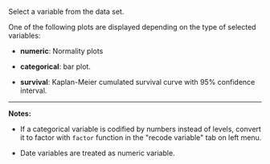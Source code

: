 Select a variable from the data set.

One of the following plots are displayed depending on the type of selected variables:

- **numeric**: Normality plots

- **categorical**: bar plot.

- **survival**: Kaplan-Meier cumulated survival curve with 95% confidence interval.

---------

**Notes:** 

- If a categorical variable is codified by numbers instead of levels, convert it to factor with `factor` function in the "recode variable" tab on left menu.

- Date variables are treated as numeric variable.





